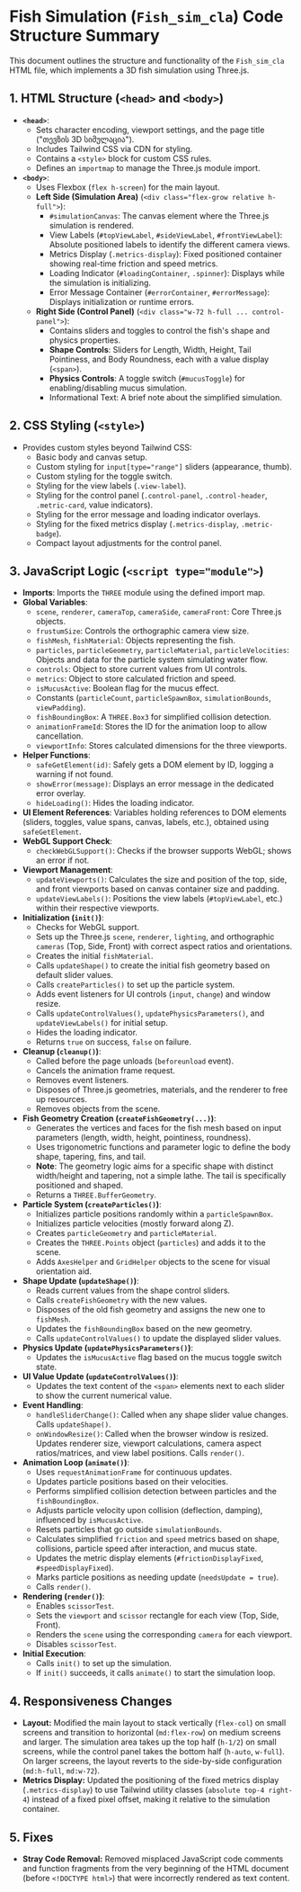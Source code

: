 # Fish Simulation (`Fish_sim_cla`) Code Structure Summary

This document outlines the structure and functionality of the `Fish_sim_cla` HTML file, which implements a 3D fish simulation using Three.js.

## 1. HTML Structure (`<head>` and `<body>`)

*   **`<head>`**:
    *   Sets character encoding, viewport settings, and the page title ("თევზის 3D სიმულაცია").
    *   Includes Tailwind CSS via CDN for styling.
    *   Contains a `<style>` block for custom CSS rules.
    *   Defines an `importmap` to manage the Three.js module import.
*   **`<body>`**:
    *   Uses Flexbox (`flex h-screen`) for the main layout.
    *   **Left Side (Simulation Area)** (`<div class="flex-grow relative h-full">`):
        *   `#simulationCanvas`: The canvas element where the Three.js simulation is rendered.
        *   View Labels (`#topViewLabel`, `#sideViewLabel`, `#frontViewLabel`): Absolute positioned labels to identify the different camera views.
        *   Metrics Display (`.metrics-display`): Fixed positioned container showing real-time friction and speed metrics.
        *   Loading Indicator (`#loadingContainer`, `.spinner`): Displays while the simulation is initializing.
        *   Error Message Container (`#errorContainer`, `#errorMessage`): Displays initialization or runtime errors.
    *   **Right Side (Control Panel)** (`<div class="w-72 h-full ... control-panel">`):
        *   Contains sliders and toggles to control the fish's shape and physics properties.
        *   **Shape Controls**: Sliders for Length, Width, Height, Tail Pointiness, and Body Roundness, each with a value display (`<span>`).
        *   **Physics Controls**: A toggle switch (`#mucusToggle`) for enabling/disabling mucus simulation.
        *   Informational Text: A brief note about the simplified simulation.

## 2. CSS Styling (`<style>`)

*   Provides custom styles beyond Tailwind CSS:
    *   Basic body and canvas setup.
    *   Custom styling for `input[type="range"]` sliders (appearance, thumb).
    *   Custom styling for the toggle switch.
    *   Styling for the view labels (`.view-label`).
    *   Styling for the control panel (`.control-panel`, `.control-header`, `.metric-card`, value indicators).
    *   Styling for the error message and loading indicator overlays.
    *   Styling for the fixed metrics display (`.metrics-display`, `.metric-badge`).
    *   Compact layout adjustments for the control panel.

## 3. JavaScript Logic (`<script type="module">`)

*   **Imports**: Imports the `THREE` module using the defined import map.
*   **Global Variables**:
    *   `scene`, `renderer`, `cameraTop`, `cameraSide`, `cameraFront`: Core Three.js objects.
    *   `frustumSize`: Controls the orthographic camera view size.
    *   `fishMesh`, `fishMaterial`: Objects representing the fish.
    *   `particles`, `particleGeometry`, `particleMaterial`, `particleVelocities`: Objects and data for the particle system simulating water flow.
    *   `controls`: Object to store current values from UI controls.
    *   `metrics`: Object to store calculated friction and speed.
    *   `isMucusActive`: Boolean flag for the mucus effect.
    *   Constants (`particleCount`, `particleSpawnBox`, `simulationBounds`, `viewPadding`).
    *   `fishBoundingBox`: A `THREE.Box3` for simplified collision detection.
    *   `animationFrameId`: Stores the ID for the animation loop to allow cancellation.
    *   `viewportInfo`: Stores calculated dimensions for the three viewports.
*   **Helper Functions**:
    *   `safeGetElement(id)`: Safely gets a DOM element by ID, logging a warning if not found.
    *   `showError(message)`: Displays an error message in the dedicated error overlay.
    *   `hideLoading()`: Hides the loading indicator.
*   **UI Element References**: Variables holding references to DOM elements (sliders, toggles, value spans, canvas, labels, etc.), obtained using `safeGetElement`.
*   **WebGL Support Check**:
    *   `checkWebGLSupport()`: Checks if the browser supports WebGL; shows an error if not.
*   **Viewport Management**:
    *   `updateViewports()`: Calculates the size and position of the top, side, and front viewports based on canvas container size and padding.
    *   `updateViewLabels()`: Positions the view labels (`#topViewLabel`, etc.) within their respective viewports.
*   **Initialization (`init()`)**:
    *   Checks for WebGL support.
    *   Sets up the Three.js `scene`, `renderer`, `lighting`, and orthographic `cameras` (Top, Side, Front) with correct aspect ratios and orientations.
    *   Creates the initial `fishMaterial`.
    *   Calls `updateShape()` to create the initial fish geometry based on default slider values.
    *   Calls `createParticles()` to set up the particle system.
    *   Adds event listeners for UI controls (`input`, `change`) and window resize.
    *   Calls `updateControlValues()`, `updatePhysicsParameters()`, and `updateViewLabels()` for initial setup.
    *   Hides the loading indicator.
    *   Returns `true` on success, `false` on failure.
*   **Cleanup (`cleanup()`)**:
    *   Called before the page unloads (`beforeunload` event).
    *   Cancels the animation frame request.
    *   Removes event listeners.
    *   Disposes of Three.js geometries, materials, and the renderer to free up resources.
    *   Removes objects from the scene.
*   **Fish Geometry Creation (`createFishGeometry(...)`)**:
    *   Generates the vertices and faces for the fish mesh based on input parameters (length, width, height, pointiness, roundness).
    *   Uses trigonometric functions and parameter logic to define the body shape, tapering, fins, and tail.
    *   **Note**: The geometry logic aims for a specific shape with distinct width/height and tapering, not a simple lathe. The tail is specifically positioned and shaped.
    *   Returns a `THREE.BufferGeometry`.
*   **Particle System (`createParticles()`)**:
    *   Initializes particle positions randomly within a `particleSpawnBox`.
    *   Initializes particle velocities (mostly forward along Z).
    *   Creates `particleGeometry` and `particleMaterial`.
    *   Creates the `THREE.Points` object (`particles`) and adds it to the scene.
    *   Adds `AxesHelper` and `GridHelper` objects to the scene for visual orientation aid.
*   **Shape Update (`updateShape()`)**:
    *   Reads current values from the shape control sliders.
    *   Calls `createFishGeometry` with the new values.
    *   Disposes of the old fish geometry and assigns the new one to `fishMesh`.
    *   Updates the `fishBoundingBox` based on the new geometry.
    *   Calls `updateControlValues()` to update the displayed slider values.
*   **Physics Update (`updatePhysicsParameters()`)**:
    *   Updates the `isMucusActive` flag based on the mucus toggle switch state.
*   **UI Value Update (`updateControlValues()`)**:
    *   Updates the text content of the `<span>` elements next to each slider to show the current numerical value.
*   **Event Handling**:
    *   `handleSliderChange()`: Called when any shape slider value changes. Calls `updateShape()`.
    *   `onWindowResize()`: Called when the browser window is resized. Updates renderer size, viewport calculations, camera aspect ratios/matrices, and view label positions. Calls `render()`.
*   **Animation Loop (`animate()`)**:
    *   Uses `requestAnimationFrame` for continuous updates.
    *   Updates particle positions based on their velocities.
    *   Performs simplified collision detection between particles and the `fishBoundingBox`.
    *   Adjusts particle velocity upon collision (deflection, damping), influenced by `isMucusActive`.
    *   Resets particles that go outside `simulationBounds`.
    *   Calculates simplified `friction` and `speed` metrics based on shape, collisions, particle speed after interaction, and mucus state.
    *   Updates the metric display elements (`#frictionDisplayFixed`, `#speedDisplayFixed`).
    *   Marks particle positions as needing update (`needsUpdate = true`).
    *   Calls `render()`.
*   **Rendering (`render()`)**:
    *   Enables `scissorTest`.
    *   Sets the `viewport` and `scissor` rectangle for each view (Top, Side, Front).
    *   Renders the `scene` using the corresponding `camera` for each viewport.
    *   Disables `scissorTest`.
*   **Initial Execution**:
    *   Calls `init()` to set up the simulation.
    *   If `init()` succeeds, it calls `animate()` to start the simulation loop.

## 4. Responsiveness Changes

*   **Layout:** Modified the main layout to stack vertically (`flex-col`) on small screens and transition to horizontal (`md:flex-row`) on medium screens and larger. The simulation area takes up the top half (`h-1/2`) on small screens, while the control panel takes the bottom half (`h-auto`, `w-full`). On larger screens, the layout reverts to the side-by-side configuration (`md:h-full`, `md:w-72`).
*   **Metrics Display:** Updated the positioning of the fixed metrics display (`.metrics-display`) to use Tailwind utility classes (`absolute top-4 right-4`) instead of a fixed pixel offset, making it relative to the simulation container. 

## 5. Fixes

*   **Stray Code Removal:** Removed misplaced JavaScript code comments and function fragments from the very beginning of the HTML document (before `<!DOCTYPE html>`) that were incorrectly rendered as text content. 